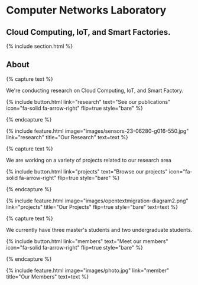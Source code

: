---
---

# Computer Networks Laboratory

## Cloud Computing, IoT, and Smart Factories.

{% include section.html %}

## About

{% capture text %}

We're conducting research on Cloud Computing, IoT, and Smart Factory.

{%
  include button.html
  link="research"
  text="See our publications"
  icon="fa-solid fa-arrow-right"
  flip=true
  style="bare"
%}

{% endcapture %}

{%
  include feature.html
  image="images/sensors-23-06280-g016-550.jpg"
  link="research"
  title="Our Research"
  text=text
%}

{% capture text %}

We are working on a variety of projects related to our research area

{%
  include button.html
  link="projects"
  text="Browse our projects"
  icon="fa-solid fa-arrow-right"
  flip=true
  style="bare"
%}

{% endcapture %}

{%
  include feature.html
  image="images/opentextmigration-diagram2.png"
  link="projects"
  title="Our Projects"
  flip=true
  style="bare"
  text=text
%}

{% capture text %}

We currently have three master's students and two undergraduate students.

{%
  include button.html
  link="members"
  text="Meet our members"
  icon="fa-solid fa-arrow-right"
  flip=true
  style="bare"
%}

{% endcapture %}

{%
  include feature.html
  image="images/photo.jpg"
  link="member"
  title="Our Members"
  text=text
%}
